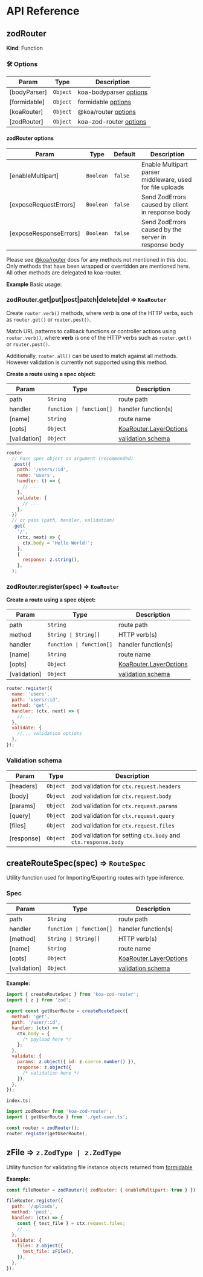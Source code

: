 # API Reference

## zodRouter

**Kind**: Function

### 🛠️ Options

| Param        | Type                | Description                                                                              |
| ------------ | ------------------- | ---------------------------------------------------------------------------------------- |
| [bodyParser] | <code>Object</code> | koa-bodyparser [options](https://github.com/koajs/bodyparser#options)                    |
| [formidable] | <code>Object</code> | formidable [options](https://github.com/node-formidable/formidable#options)              |
| [koaRouter]  | <code>Object</code> | @koa/router [options](https://github.com/koajs/router/blob/master/API.md#new-routeropts) |
| [zodRouter]  | <code>Object</code> | koa-zod-router [options](#zodrouter-options)                                             |

#### zodRouter options

| Param                  | Type                 | Default | Description                                               |
| ---------------------- | -------------------- | ------- | --------------------------------------------------------- |
| [enableMultipart]      | <code>Boolean</code> | `false` | Enable Multipart parser middleware, used for file uploads |
| [exposeRequestErrors]  | <code>Boolean</code> | `false` | Send ZodErrors caused by client in response body          |
| [exposeResponseErrors] | <code>Boolean</code> | `false` | Send ZodErrors caused by the server in response body      |

Please see [@koa/router](https://github.com/koajs/router/blob/master/API.md) docs for any methods not mentioned in this doc. Only methods that have been wrapped or overridden are mentioned here. All other methods are delegated to koa-router.

**Example**
Basic usage:

### zodRouter.get|put|post|patch|delete|del ⇒ <code>KoaRouter</code>

Create `router.verb()` methods, where _verb_ is one of the HTTP verbs, such
as `router.get()` or `router.post()`.

Match URL patterns to callback functions or controller actions using `router.verb()`,
where **verb** is one of the HTTP verbs such as `router.get()` or `router.post()`.

Additionally, `router.all()` can be used to match against all methods. However validation is currently not supported using this method.

**Create a route using a spec object:**

| Param        | Type                                | Description                                                                                                           |
| ------------ | ----------------------------------- | --------------------------------------------------------------------------------------------------------------------- |
| path         | <code>String</code>                 | route path                                                                                                            |
| handler      | <code>function \| function[]</code> | handler function(s)                                                                                                   |
| [name]       | <code>String</code>                 | route name                                                                                                            |
| [opts]       | <code>Object</code>                 | [KoaRouter.LayerOptions](https://github.com/DefinitelyTyped/DefinitelyTyped/blob/master/types/koa__router/index.d.ts) |
| [validation] | <code>Object</code>                 | [validation schema](#validation-schema)                                                                               |

```javascript
router
  // Pass spec object as argument (recommended)
  .post({
    path: '/users/:id',
    name: 'users',
    handler: () => {
      // ...
    },
    validate: {
      // ...
    },
  })
  // or pass (path, handler, validation)
  .get(
    '/',
    (ctx, next) => {
      ctx.body = 'Hello World!';
    },
    {
      response: z.string(),
    },
  );
```

### zodRouter.register(spec) ⇒ <code>KoaRouter</code>

**Create a route using a spec object:**

| Param        | Type                                | Description                                                                                                           |
| ------------ | ----------------------------------- | --------------------------------------------------------------------------------------------------------------------- |
| path         | <code>String</code>                 | route path                                                                                                            |
| method       | <code>String \| String[]</code>     | HTTP verb(s)                                                                                                          |
| handler      | <code>function \| function[]</code> | handler function(s)                                                                                                   |
| [name]       | <code>String</code>                 | route name                                                                                                            |
| [opts]       | <code>Object</code>                 | [KoaRouter.LayerOptions](https://github.com/DefinitelyTyped/DefinitelyTyped/blob/master/types/koa__router/index.d.ts) |
| [validation] | <code>Object</code>                 | [validation schema](#validation-schema)                                                                               |

```javascript
router.register({
  name: 'users',
  path: 'users/:id',
  method: 'get',
  handler: (ctx, next) => {
    //...
  },
  validate: {
    //... validation options
  },
});
```

### Validation schema

| Param      | Type                | Description                                                   |
| ---------- | ------------------- | ------------------------------------------------------------- |
| [headers]  | <code>Object</code> | zod validation for `ctx.request.headers`                      |
| [body]     | <code>Object</code> | zod validation for `ctx.request.body`                         |
| [params]   | <code>Object</code> | zod validation for `ctx.request.params`                       |
| [query]    | <code>Object</code> | zod validation for `ctx.request.query`                        |
| [files]    | <code>Object</code> | zod validation for `ctx.request.files`                        |
| [response] | <code>Object</code> | zod validation for setting `ctx.body` and `ctx.response.body` |

## createRouteSpec(spec) ⇒ <code>RouteSpec</code>

Utility function used for Importing/Exporting routes with type inference.

### Spec

| Param        | Type                                | Description                                                                                                           |
| ------------ | ----------------------------------- | --------------------------------------------------------------------------------------------------------------------- |
| path         | <code>String</code>                 | route path                                                                                                            |
| handler      | <code>function \| function[]</code> | handler function(s)                                                                                                   |
| [method]     | <code>String \| String[]</code>     | HTTP verb(s)                                                                                                          |
| [name]       | <code>String</code>                 | route name                                                                                                            |
| [opts]       | <code>Object</code>                 | [KoaRouter.LayerOptions](https://github.com/DefinitelyTyped/DefinitelyTyped/blob/master/types/koa__router/index.d.ts) |
| [validation] | <code>Object</code>                 | [validation schema](#validation-schema)                                                                               |

**Example:**

```js
import { createRouteSpec } from 'koa-zod-router';
import { z } from 'zod';

export const getUserRoute = createRouteSpec({
  method: 'get',
  path: '/user/:id',
  handler: (ctx) => {
    ctx.body = {
      /* payload here */
    };
  },
  validate: {
    params: z.object({ id: z.coerce.number() }),
    response: z.object({
      /* validation here */
    }),
  },
});
```

`index.ts:`

```js
import zodRouter from 'koa-zod-router';
import { getUserRoute } from './get-user.ts';

const router = zodRouter();
router.register(getUserRoute);
```

## zFile ⇒ <code>z.ZodType<PersistentFile> | z.ZodType<VolatileFile></code>

Utility function for validating file instance objects returned from [formidable](https://github.com/node-formidable/formidable)

**Example:**

```js
const fileRouter = zodRouter({ zodRouter: { enableMultipart: true } });

fileRouter.register({
  path: '/uploads',
  method: 'post',
  handler: (ctx) => {
    const { test_file } = ctx.request.files;
    //...
  },
  validate: {
    files: z.object({
      test_file: zFile(),
    }),
  },
});
```
